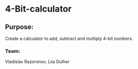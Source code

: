 # 4-Bit-calculator
## Purpose: 
  Create a calculator to add, subtract and multiply 4-bit numbers.
### Team: 
   Vladislav Razoronov, Liia Dulher
